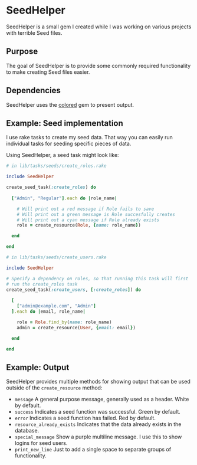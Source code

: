 # SeedHelper

SeedHelper is a small gem I created while I was working on various projects with terrible Seed files.

## Purpose

The goal of SeedHelper is to provide some commonly required functionality to make creating Seed files easier.

## Dependencies

SeedHelper uses the [colored](https://github.com/defunkt/colored) gem to present output.

## Example: Seed implementation

I use rake tasks to create my seed data. That way you can easily run individual tasks for seeding specific pieces of data.

Using SeedHelper, a seed task might look like:

```ruby
# in lib/tasks/seeds/create_roles.rake

include SeedHelper

create_seed_task(:create_roles) do
  
  ["Admin", "Regular"].each do |role_name|

    # Will print out a red message if Role fails to save
    # Will print out a green message is Role succesfully creates
    # Will print out a cyan message if Role already exists
    role = create_resource(Role, {name: role_name})

  end

end

# in lib/tasks/seeds/create_users.rake

include SeedHelper

# Specify a dependency on roles, so that running this task will first
# run the create_roles task
create_seed_task(:create_users, [:create_roles]) do
  
  [
    ["admin@example.com", "Admin"]
  ].each do |email, role_name|

    role = Role.find_by(name: role_name)
    admin = create_resource(User, {email: email})

  end

end
```

## Example: Output

SeedHelper provides multiple methods for showing output that can be used outside of the `create_resource` method:

- `message` A general purpose message, generally used as a header. White by default.
- `success` Indicates a seed function was successful. Green by default.
- `error` Indicates a seed function has failed. Red by default.
- `resource_already_exists` Indicates that the data already exists in the database.
- `special_message` Show a purple multiline message. I use this to show logins for seed users.
- `print_new_line` Just to add a single space to separate groups of functionality.
